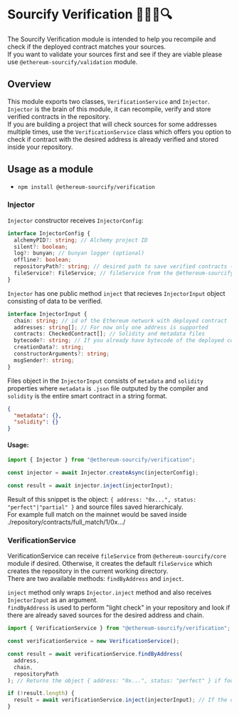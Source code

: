 # Sourcify Verification 🧑‍💻📝🔍

The Sourcify Verification module is intended to help you recompile and check if the deployed contract matches your sources.  
If you want to validate your sources first and see if they are viable please use `@ethereum-sourcify/validation` module.

## Overview

This module exports two classes, `VerificationService` and `Injector`.  
`Injector` is the brain of this module, it can recompile, verify and store verified contracts in the repository.  
If you are building a project that will check sources for some addresses multiple times, use the `VerificationService` class which offers you option to check if contract with the desired address is already verified and stored inside your repository.

## Usage as a module

- `npm install @ethereum-sourcify/verification`

### Injector

`Injector` constructor receives `InjectorConfig`:

```typescript
interface InjectorConfig {
  alchemyPID?: string; // Alchemy project ID
  silent?: boolean;
  log?: bunyan; // bunyan logger (optional)
  offline?: boolean;
  repositoryPath?: string; // desired path to save verified contracts (default is "./repository")
  fileService?: FileService; // fileService from the @ethereum-sourcify/core (optional)
}
```

`Injector` has one public method `inject` that recieves `InjectorInput` object consisting of data to be verified.

```typescript
interface InjectorInput {
  chain: string; // id of the Ethereum network with deployed contract
  addresses: string[]; // For now only one address is supported
  contracts: CheckedContract[]; // Solidity and metadata files
  bytecode?: string; // If you already have bytecode of the deployed contract
  creationData?: string;
  constructorArguments?: string;
  msgSender?: string;
}
```

Files object in the `InjectorInput` consists of `metadata` and `solidity` properties where `metadata` is `.json` file outputed by the compiler and `solidity` is the entire smart contract in a string format.

```json
{
  "metadata": {},
  "solidity": {}
}
```

#### Usage:

```typescript
import { Injector } from "@ethereum-sourcify/verification";

const injector = await Injector.createAsync(injectorConfig);

const result = await injector.inject(injectorInput);
```

Result of this snippet is the object: `{ address: "0x...", status: "perfect"|"partial" }` and source files saved hierarchicaly.  
For example full match on the mainnet would be saved inside ./repository/contracts/full_match/1/0x.../

### VerificationService

VerificationService can receive `fileService` from `@ethereum-sourcify/core` module if desired. Otherwise, it creates the default `fileService` which creates the repository in the current working directory.  
There are two available methods: `findByAddress` and `inject`.

`inject` method only wraps `Injector.inject` method and also receives `InjectorInput` as an argument.  
`findByAddress` is used to perform "light check" in your repository and look if there are already saved sources for the desired address and chain.

```typescript
import { VerificationService } from "@ethereum-sourcify/verification";

const verificationService = new VerificationService();

const result = await verificationService.findByAddress(
  address,
  chain,
  repositoryPath
); // Returns the object { address: "0x...", status: "perfect" } if found

if (!result.length) {
  result = await verificationService.inject(injectorInput); // If the contract is not found in the repository, call injector and verify sources
}
```
